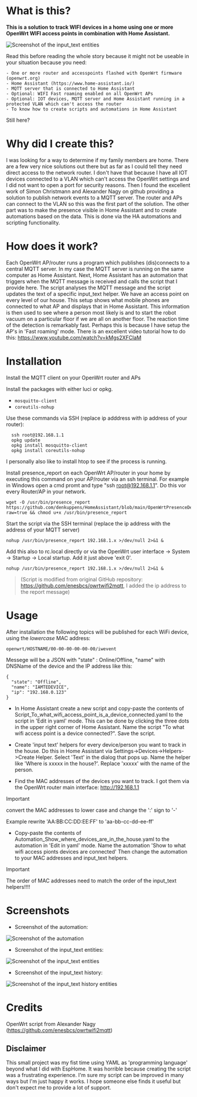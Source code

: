 # What is this?

**This is a solution to track WIFI devices in a home using one or more OpenWrt WIFI access points in combination with Home Assistant.**

![Screenshot of the input_text entities](./HomeAssistant_screenshot.jpg?raw=true)

Read this before reading the whole story because it might not be useable in your situation because you need:
```
- One or more router and accesspoints flashed with OpenWrt firmware (openwrt.org)
- Home Assistant (https://www.home-assistant.io/)
- MQTT server that is connected to Home Assistant
- Optional: WIFI Fast roaming enabled on all OpenWrt APs
- Optional: IOT devices, MQTT server and Home Assistant running in a protected VLAN which can't access the router
- To know how to create scripts and automations in Home Assistant 
```
  Still here? 

# Why did I create this?

I was looking for a way to determine if my family members are home. There are a few very nice solutions out there but as far as I could tell they need direct access to the network router. I don't have that because I have all IOT devices connected to a VLAN which can't access the OpenWrt settings and I did not want to open a port for security reasons. 
Then I found the excellent work of Simon Christmann and Alexander Nagy on github providing a solution to publish network events to a MQTT server. The router and APs can connect to the VLAN so this was the first part of the solution. The other part was to make the presence visible in Home Assistant and to create automations based on the data. This is done via the HA automations and scripting functionality.

# How does it work?

Each OpenWrt AP/router runs a program which publishes (dis)connects to a central MQTT server. In my case the MQTT server is running on the same computer as Home Assistant.
Next, Home Assistant has an automation that triggers when the MQTT message is received and calls the script that I provide here. The script analyses the MQTT message and the script updates the text of a specific input_text helper. 
We have an access point on every level of our house. This setup shows what mobile phones are connected to what AP and displays that in Home Assistant. This information is then used to see where a person most likely is and to start the robot vacuum  on a particular floor if we are all on another floor. 
The reaction time of the detection is remarkably fast. Perhaps this is because I have setup the AP's in 'Fast roaming' mode. There is an excellent video tutorial how to do this: https://www.youtube.com/watch?v=kMgs2XFClaM

# Installation

Install the MQTT client on your OpenWrt router and APs

Install the packages with either luci or opkg.

- `mosquitto-client`
- `coreutils-nohup`

Use these commands via SSH (replace ip adddress with ip address of your router): 

      ssh root@192.168.1.1 
      opkg update
      opkg install mosquitto-client
      opkg install coreutils-nohup
      
I personally also like to install htop to see if the process is running. 

Install presence_report on each OpenWrt AP/router in your home by executing this command on your AP/router via an ssh terminal. For example in Windows open a cmd promt and type "ssh root@192.168.1.1". Do this vor every Router/AP in your network. 

    wget -O /usr/bin/presence_report https://github.com/denkuppens/HomeAssistant/blob/main/OpenWrtPresenceDetection/presence_report?raw=true && chmod u+x /usr/bin/presence_report

Start the script via the SSH terminal (replace the ip address with the address of your MQTT server)

    nohup /usr/bin/presence_report 192.168.1.x >/dev/null 2>&1 &

Add this also to rc.local directly or via the OpenWrt user interface -> System -> Startup -> Local startup. Add it just above 'exit 0'.
                
    nohup /usr/bin/presence_report 192.168.1.x >/dev/null 2>&1 &

> (Script is modified from original GitHub repository: https://github.com/enesbcs/owrtwifi2mqtt, I added the ip address to the report message)

# Usage

After installation the following topics will be published for each WiFi device, using the _lowercase_ MAC address:

    openwrt/HOSTNAME/00-00-00-00-00-00/iwevent
	
Messege will be a JSON with "state" : Online/Offline,  "name" with DNSName of the device and the IP address like this:
```
{
  "state": "Offline",
  "name": "IAMTEDEVICE",
  "ip": "192.168.0.123"
}
```

- In Home Assistant create a new script and copy-paste the contents of Script_To_what_wifi_access_point_is_a_device_connected.yaml to the script in 'Edit in yaml' mode. This can be done by clicking the three dots in the upper right corner of Home Assistant.
Name the script "To what wifi access point is a device connected?". 
Save the script.

- Create 'input text' helpers for every device/person you want to track in the house. Do this in Home Assistant via Settings->Devices->Helpers->Create Helper. Select 'Text' in the dialog that pops up. 
Name the helper like 'Where is xxxxx in the house?'. Replace 'xxxxx' with the name of the person.

- Find the MAC addresses of the devices you want to track. I got them via the OpenWrt router main interface: http://192.168.1.1

> [!IMPORTANT]
> convert the MAC addresses to lower case and change the ':' sign to '-'
>
> Example rewrite 'AA:BB:CC:DD:EE:FF' to 'aa-bb-cc-dd-ee-ff'

- Copy-paste the contents of Automation_Show_where_devices_are_in_the_house.yaml to the automation in 'Edit in yaml' mode. 
Name the automation 'Show to what wifi access pionts devices are connected'
Then change the automation to your MAC addresses and input_text helpers. 

> [!IMPORTANT]
> The order of MAC addresses need to match the order of the input_text helpers!!!!


# Screenshots

- Screenshot of the automation:

![Screenshot of the automation](./Automation_screenshot.jpg?raw=true)

- Screenshot of the input_text entities:

![Screenshot of the input_text entities](./HomeAssistant_screenshot.jpg?raw=true)

- Screenshot of the input_text history:

![Screenshot of the input_text history entities](./HomeAssistant_history_screenshot.jpg?raw=true)


# Credits

OpenWrt script from Alexander Nagy (https://github.com/enesbcs/owrtwifi2mqtt)

## Disclaimer

This small project was my fist time using YAML as 'programming language' beyond what I did with EspHome. It was horrible because creating the script was a frustrating experience. I'm sure my script can be improved in many ways but I'm just happy it works. I hope someone else finds it useful but don't expect me to provide a lot of support.
